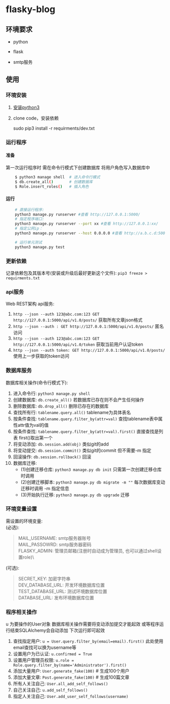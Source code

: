 # flasky-blog

## 环境要求

+ python

+ flask

+ smtp服务

## 使用

### 环境安装

1. [安装python3](https://www.python.org/downloads/)

2. clone code，安装依赖

    sudo pip3 install -r requirments/dev.txt

### 运行程序

#### 准备

第一次运行程序时 需在命令行模式下创建数据库 将用户角色写入数据库中

``` bash
    $ python3 manage shell  # 进入命令行模式
    $ db.create_all()       # 创建数据库
    $ Role.insert_roles()   # 插入角色
```

#### 运行

``` bash
    # 直接运行程序:
    python3 manage.py runserver #查看 http://127.0.0.1:5000/
    # 指定程序端口:
    python3 manage.py runserver --port xx #查看 http://127.0.0.1:xx/
    # 指定公网ip：
    python3 manage.py runserver --host 0.0.0.0 #查看 http://a.b.c.d:5000/ a.b.c.d是服务器所在的公网ip

    # 运行单元测试
    python3 manage.py test
```

### 更新依赖

记录依赖包及其版本号(安装或升级后最好更新这个文件):
    `pip3 freeze > requirments.txt`

### api服务

Web REST架构 api服务:
1. `http --json --auth 123@abc.com:123 GET http://127.0.0.1:5000/api/v1.0/posts/`    获取所有文章json格式
2. `http --json --auth : GET http://127.0.0.1:5000/api/v1.0/posts/`                  匿名访问
3. `http --json --auth 123@abc.com:123 GET http://127.0.0.1:5000/api/v1.0/token`     获取当前用户认证token
4. `http --json --auth token: GET http://127.0.0.1:5000/api/v1.0/posts/`             使用上一步获取的token访问

### 数据库服务

数据库相关操作(命令行模式下):
1. 进入命令行: `python3 manage.py shell`
2. 创建数据库: `db.create_all()`                               若数据库已存在则不会产生任何操作
3. 删除数据库: `db.drop_all()`                                 删除已存在的数据库
4. 查找所有行: `tablename.query.all()`                         tablename为具体表名
5. 按条件查找: `tablename.query.filter_by(attr=val)`           查找tablename表中属性attr值为val的值
6. 按条件查找: `tablename.query.filter_by(attr=val).first()`   直接查找是列表 first()取出第一个
7. 将变动添加: `db.session.add(obj)`                           类似git的add
8. 将变动提交: `db.session.commit()`                           类似git的commit 但不需要-m 指定
9. 回滚操作: `db.session.rollback()`                         回滚
10. 数据库迁移:
    + (1)创建迁移仓库: `python3 manage.py db init`              只需第一次创建迁移仓库时调用
    + (2)创建迁移脚本: `python3 manage.py db migrate -m ""`     每次数据库变动迁移时调用 -m 指定信息
    + (3)开始执行迁移: `python3 manage.py db upgrade`           迁移

### 环境变量设置

需设置的环境变量:\
(必选):
>MAIL\_USERNAME: smtp服务器账号\
>MAIL\_PASSOWRD: smtp服务器密码\
>FLASKY\_ADMIN: 管理员邮箱(注册时自动成为管理员, 也可以通过shell设置role)\

(可选):
>SECRET\_KEY: 加密字符串\
>DEV\_DATABASE\_URL: 开发环境数据库位置\
>TEST\_DATABASE\_URL: 测试环境数据库位置\
>DATABASE\_URL: 发布环境数据库位置

### 程序相关操作

u 为要操作的User对象
数据库相关操作需要将变动添加提交才能起效  或等程序运行结束SQLAlchemy会自动添加 下次运行即可起效
1. 查找指定用户: `u = User.query.filter_by(email=email).first()` 此处使用email查找可以换为username等
2. 设置用户为已认证: `u.confirmed = True`
3. 设置用户管理员权限: `u.role = Role.query.filter_by(name='Administrator').first()`
4. 添加大量用户: `User.generate_fake(100)` # 生成100个用户
5. 添加大量文章: `Post.generate_fake(100)` # 生成100篇文章
6. 所有人关注自己: `User.all_add_self_follows()`
7. 自己关注自己: `u.add_self_follows()`
8. 指定人关注自己: `User.add_user_self_follows(username)`
